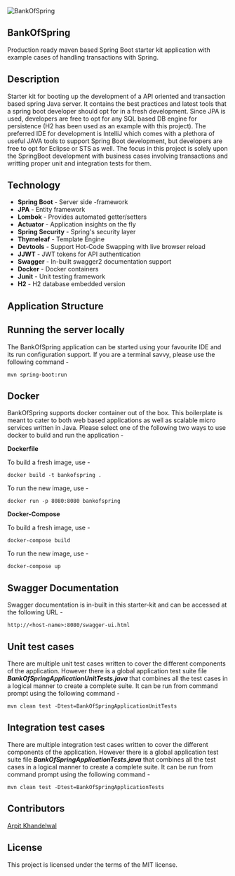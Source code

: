 ![BankOfSpring](https://github.com/SystangoTechnologies/BankOfSpring/blob/master/src/main/resources/images/logo.png)

## BankOfSpring
Production ready maven based Spring Boot starter kit application with example cases of handling transactions with Spring.

## Description
Starter kit for booting up the development of a API oriented and transaction based spring Java server. It contains the best practices and latest tools that a spring boot developer should opt for in a fresh development. Since JPA is used, developers are free to opt for any SQL based DB engine for persistence (H2 has been used as an example with this project). The preferred IDE for development is IntelliJ which comes with a plethora of useful JAVA tools to support Spring Boot development, but developers are free to opt for Eclipse or STS as well. The focus in this project is solely upon the SpringBoot development with business cases involving transactions and writting proper unit and integration tests for them.

## Technology

- **Spring Boot**     - Server side -framework
- **JPA**             - Entity framework
- **Lombok**          - Provides automated getter/setters
- **Actuator**        - Application insights on the fly
- **Spring Security** - Spring's security layer
- **Thymeleaf**       - Template Engine
- **Devtools**        - Support Hot-Code Swapping with live browser reload
- **JJWT**            - JWT tokens for API authentication
- **Swagger**         - In-built swagger2 documentation support
- **Docker**          - Docker containers
- **Junit**           - Unit testing framework
- **H2**              - H2 database embedded version

## Application Structure

## Running the server locally
The BankOfSpring application can be started using your favourite IDE and its run configuration support. If you are a terminal savvy, please use the following command -

````
mvn spring-boot:run
````

## Docker
BankOfSpring supports docker container out of the box. This boilerplate is meant to cater to both web based applications as well as scalable micro services written in Java. Please select one of the following two ways to use docker to build and run the application -

**Dockerfile**

To build a fresh image, use -
````
docker build -t bankofspring .
````
To run the new image, use -
````
docker run -p 8080:8080 bankofspring
````

**Docker-Compose**

To build a fresh image, use -
````
docker-compose build
````
To run the new image, use -
````
docker-compose up
````

## Swagger Documentation
Swagger documentation is in-built in this starter-kit and can be accessed at the following URL -
````
http://<host-name>:8080/swagger-ui.html
````

## Unit test cases
There are multiple unit test cases written to cover the different components of the application. However there is a global application test suite file _**BankOfSpringApplicationUnitTests.java**_ that combines all the test cases in a logical manner to create a complete suite. It can be run from command prompt using the following command -

````
mvn clean test -Dtest=BankOfSpringApplicationUnitTests
````

## Integration test cases
There are multiple integration test cases written to cover the different components of the application. However there is a global application test suite file _**BankOfSpringApplicationTests.java**_ that combines all the test cases in a logical manner to create a complete suite. It can be run from command prompt using the following command -

````
mvn clean test -Dtest=BankOfSpringApplicationTests
````

## Contributors
[Arpit Khandelwal](https://www.linkedin.com/in/arpitkhandelwal1984/)

## License
This project is licensed under the terms of the MIT license.
